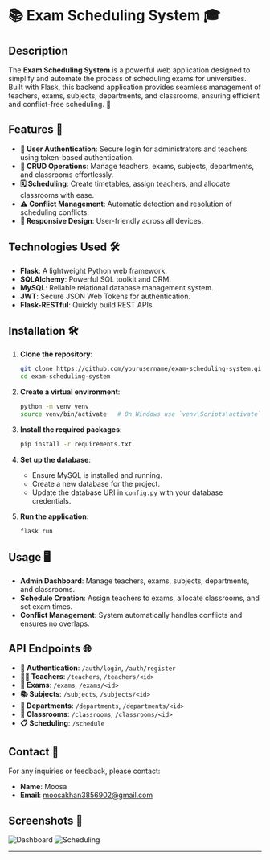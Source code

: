 # 📚 Exam Scheduling System 🎓

## Description
The **Exam Scheduling System** is a powerful web application designed to simplify and automate the process of scheduling exams for universities. Built with Flask, this backend application provides seamless management of teachers, exams, subjects, departments, and classrooms, ensuring efficient and conflict-free scheduling. 🌟

## Features 🚀
- **🔐 User Authentication**: Secure login for administrators and teachers using token-based authentication.
- **📝 CRUD Operations**: Manage teachers, exams, subjects, departments, and classrooms effortlessly.
- **🗓️ Scheduling**: Create timetables, assign teachers, and allocate classrooms with ease.
- **⚠️ Conflict Management**: Automatic detection and resolution of scheduling conflicts.
- **📱 Responsive Design**: User-friendly across all devices.

## Technologies Used 🛠️
- **Flask**: A lightweight Python web framework.
- **SQLAlchemy**: Powerful SQL toolkit and ORM.
- **MySQL**: Reliable relational database management system.
- **JWT**: Secure JSON Web Tokens for authentication.
- **Flask-RESTful**: Quickly build REST APIs.

## Installation 🛠️
1. **Clone the repository**:
   ```sh
   git clone https://github.com/yourusername/exam-scheduling-system.git
   cd exam-scheduling-system
   ```

2. **Create a virtual environment**:
   ```sh
   python -m venv venv
   source venv/bin/activate   # On Windows use `venv\Scripts\activate`
   ```

3. **Install the required packages**:
   ```sh
   pip install -r requirements.txt
   ```

4. **Set up the database**:
   - Ensure MySQL is installed and running.
   - Create a new database for the project.
   - Update the database URI in `config.py` with your database credentials.

5. **Run the application**:
   ```sh
   flask run
   ```

## Usage 🖥️
- **Admin Dashboard**: Manage teachers, exams, subjects, departments, and classrooms.
- **Schedule Creation**: Assign teachers to exams, allocate classrooms, and set exam times.
- **Conflict Management**: System automatically handles conflicts and ensures no overlaps.

## API Endpoints 🌐
- **🔑 Authentication**: `/auth/login`, `/auth/register`
- **👩‍🏫 Teachers**: `/teachers`, `/teachers/<id>`
- **📅 Exams**: `/exams`, `/exams/<id>`
- **📚 Subjects**: `/subjects`, `/subjects/<id>`
- **🏢 Departments**: `/departments`, `/departments/<id>`
- **🏫 Classrooms**: `/classrooms`, `/classrooms/<id>`
- **📋 Scheduling**: `/schedule`

## Contact 📧
For any inquiries or feedback, please contact:
- **Name**: Moosa 
- **Email**: moosakhan3856902@gmail.com

## Screenshots 📸
![Dashboard](screenshots/dashboard.png)
![Scheduling](screenshots/scheduling.png)

---
